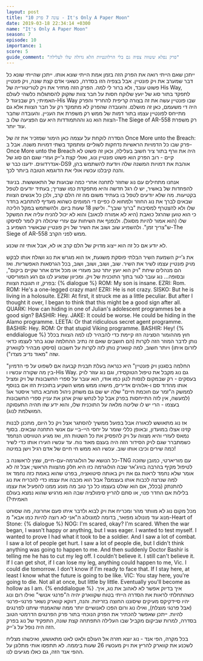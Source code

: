```yaml
---
layout: post
title: "עונה 7 פרק 10 - It's Only A Paper Moon"
date: 2019-03-18 22:34:14 +0300
name: "It's Only A Paper Moon"
season: 7
episode: 10
importance: 1
score: 5
guide_comment: "פרק נפלא ששווה צפיה גם בלי הרלוונטיות הלא גדולה שלו לעלילה"
---
```

ייתכן שאם הייתי רואה את הפרק הזה בזמן אמת הייתי שונא אותו. ייתכן שהייתי שונא כל דבר שמערב את ויק פונטיין. אבל בצפיה הזו בסדרה, כשאני אדם קצת שונה, ויק פונטיין פשוט עובד, ולא ברור לי למה. הפרק הזה מחזיר את ויק לטריטורייה של His Way, לתפקד בתור סוג של יועץ שלוקח חסות על חבר צוות שזקוק להסתגלות כלשהי לעולם האמיתי; רק שבניגוד ל-His Way שבו פונטיין עשה את זה בצורה קריפית להחריד והפרק היה די משעמם, כאן זה מושלם. והעובדה שהפרק לא מתמקד רק על חבר הצוות אלא גם מתייחס לפונטיין עצמו בתור דמות של ממש רק משפרת את העניין. והעובדה שחבר הצוות הוא נוג וההתמודדות היא עם הפציעה שלו ב-The Siege of AR-558 רק משפרת עוד יותר.

הסדרה לוקחת על עצמה כאן הימור שמזכיר את זה של Once More unto the Breach: פרק שבו כל הדמויות הראשיות נדחקות לשוליים ומתמקד בשתי דמויות משנה. אבל ב-Once More unto the Breach היה את וורף בתור ציר חשוב בעלילה, וכאן זה פשוט לא קיים - רוב הפרק הוא פשוט פונטיין ונוג, ואולי קצת ג'ייק ועזרי שגם הם סוג של אנדרדוגים. ידענו כבר ש-DS9 אוהבת את דמויות המשנה שלה ויודעת להשתמש בהן, והנה קיבלנו עכשיו אולי את הדוגמא הטובה ביותר לכך.

אנחנו מתחילים עם נוג שחוזר לתחנה אחרי כמה שבועות של התאוששות. בניגוד להפחדות של באשיר, יש לו רגל חדשה והיא מתפקדת כמו שצריך; בעתיד יודעים לטפל בקטיעות. מה שלא יודעים לטפל בו בעתיד משום מה זה הלם קרב, ולכן כל אנשים הצוות שבאים לברך את נוג החוזר ולמחוא לו כפיים די המומים כשהוא מעדיף להתחבא בחדר שלו ולא להצטרף למסיבות "ברוך שובך". ולישון 18 שעות ביום. ולהשתמש במקל הליכה כי הוא טוען שהרגל כואבת (היא לא אמורה לכאוב) והוא לא יכול להניח עליה את המשקל שלו (הוא אמור להיות מסוגל). ולנפנף את השיחות עם עזרי שיכולה רק לומר לסיסקו ש"צריך זמן". ולהשמיע שוב ושוב את השיר של ויק פונטיין שבאשיר השמיע ב-The Siege of AR-558 ממש לפני הקרב.

לא יודע אם כל זה הוא ייצוג מדויק של הלם קרב או לא, אבל אותי זה שכנע.

את ג'ייק השמעת השיר הבלתי פוסקת משגעת, אז הוא מגרש את נוג ושולח אותו לבקש מויק פונטיין עצמו לשיר את השיר. שוב, ושוב, ושוב, ושוב, בכל הגרסאות האפשריות. ואז הם מנהלים שיחת "ויק הוא יועץ יותר טוב מעזרי או מכל אדם אחר שקיים ביקום", ובסופה... נוג עובר לגור בתוך התוכנית של ויק. ומכיוון שמגיע לנו גם רגע הומוריסטי בפרק, זו תגובת הצוות:
{% dialogue %}
ROM: My son is insane. 
EZRI: Rom. 
ROM: He's a one-legged crazy man! 
EZRI: He is not crazy. 
SISKO: But he is living in a holosuite. 
EZRI: At first, it struck me as a little peculiar. But after I thought it over, I began to think that this might be a good sign after all. 
QUARK: How can hiding in one of Julian's adolescent programmes be a good sign? 
BASHIR: Hey. 
JAKE: It could be worse. He could be hiding in the Alamo programme. 
LEETA: Or that ridiculous secret agent programme. 
BASHIR: Hey. 
ROM: Or that stupid Viking programme. 
BASHIR: Hey! 
{% enddialogue %}
חוץ מההומור הסצינה הזו קיימת כדי להבהיר לנו למה הצוות בכלל נותן לדבר המוזר הזה לקרות (הם חושבים שאם זה נתיב ההחלמה שנוג בחר לעצמו כדאי לזרום איתו) ויותר חשוב, למה קווארק נותן לזה לקרות על חשבונו (סיסקו מבהיר לקווארק שזה "מאוד נדיב מצדו").

"החלמה בסגנון ויק פונטיין" היא כנראה בעלת תבנית קבועה אם לשפוט על פי הדמיון בין מה שקורה עכשיו ו-His Way. גם נוג מקבל את טיפול הטוקסידו, וגם נוג עוזר לויק בעסקים - רק שבמקום לנסות לנגן כמו אודו, הוא עובר על ספרי החשבונות של ויק ומציל אותו מהדוד סם ו-אלוהים אדירים, מישהו ממש ממש השקיע בתוכנית הזו אם בנוסף לממשק ה"זמר עם חוכמת חיים" שלה יש שם גם משחק ניהול מוחבא בתור איסטר אג! (למעשה, אין לזה התייחסות בפרק אבל קל לנחש שויק ארגן את עניין ספרי החשבונות בעצמו - הרי יש לו שליטה מלאה על התוכנית שלו, והוא ידע שזו תהיה התעסוקה המושלמת לנוג).

אז נוג מתאושש לכאורה אבל בפועל ממשיך להסתגר אצל ויק כל היום, מתכנן לבנות קזינו אצלו במועדון, ובאופן כללי שומר על יחסי היי-ביי עם אנשי התחנה שבאים. בסוף נמאס לעזרי והיא מצווה על ויק להפסיק את כל השטות הזו, ואז מגיע הטוויסט הנחמד כשמתברר שגם לויק הסידור הזה היה בעצם מאוד נוח. עד עכשיו העירו אותו כדי לשיר כמה שירים וכיבו אותו שוב. עכשיו הוא ממש חי חיים של אדם רגיל וישן במיטה! 

כל הנושא של הולוגרמה-עם-חיים, שצץ לראשונה ב-TNG עם מוריארטי, כמובן שזוכה לטיפול מקיף בהרבה בוויג'אר שבה הולוגרמה כזו היא חלק מהצוות הראשי; אבל זה לא אומר שלא נחמד לראות גם את ויק באותה סיטואציה, בפרט שהוא באמת כזה נחמד אז למה שנרצה לכבות אותו בעצמם? אבל הוא מכבה את עצמו כדי להכריח את נוג להתנתק (בכלל, אם הוא שולט בעצמו כל כך טוב מה מונע ממנו להפעיל את עצמו בלילות אם החדר פנוי, או סתם להריץ סימולציה שבה הוא מרגיש שהוא נמצא בעולם האמיתי?)

מכל מקום נוג לא מוותר מהר ומכריח את ויק לבוא ולדבר איתו פעם אחרונה, מה שסוחט מנוג עוד מונולוג מפואר, בדומה למונולוג ה"אני לא רוצה להיות כמו אבא" מ-Heart of Stone:
{% dialogue %}
NOG: I'm scared, okay? I'm scared. When the war began, I wasn't happy or anything, but I was eager. I wanted to test myself. I wanted to prove I had what it took to be a soldier. And I saw a lot of combat. I saw a lot of people get hurt. I saw a lot of people die, but I didn't think anything was going to happen to me. And then suddenly Doctor Bashir is telling me he has to cut my leg off. I couldn't believe it. I still can't believe it. If I can get shot, if I can lose my leg, anything could happen to me, Vic. I could die tomorrow. I don't know if I'm ready to face that. If I stay here, at least I know what the future is going to be like. 
VIC: You stay here, you're going to die. Not all at once, but little by little. Eventually you'll become as hollow as I am. 
{% enddialogue %}
איך בדיוק אפשר לא לאהוב את נוג, איך. כשהתחלתי לראות את הסדרה הייתי בטוח שקווארק יהיה ה"פרנגי אנושי" ואילו רום ונוג יהיו סיידקיקס מעיקים שיסוננו החוצה בזריזות. והנה, דווקא קווארק נשאר פרנגי-פרנגי (אבל פרנגי מוצלח), ואילו נוג ורום הפכו לאנושיים יותר ממה שהאמנתי שיתנו לפרנגים להיות. ייתכן שאפשר להכתיר את הפרק הנוכחי בתור פרק הפרנגים הדרמטי הטוב בסדרה, למרות שביקום מקביל שבו העלילה התפתחה קצת שונה, התפקיד של נוג בפרק הזה היה נופל על ג'ייק.

בכל מקרה, הפי אנד - נוג יוצא חזרה אל העולם ולאט לאט מתאושש, ואיכשהו מצליח לשכנע את קווארק להריץ את ויק מעכשיו 26 שעות ביממה. לא תתפסו אותי מתלונן על ההפי אנד הזה, גם כאלו מגיעים לנו.
